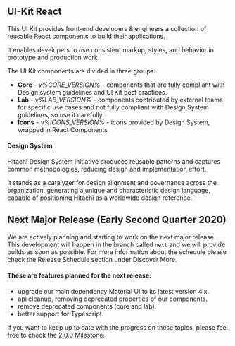 ## UI-Kit React
This UI Kit provides front-end developers & engineers a collection of reusable React components to build their applications.

It enables developers to use consistent markup, styles, and behavior in prototype and production work.

The UI Kit components are divided in three groups:
 - **Core** - *v%CORE_VERSION%* - components that are fully compliant with Design system guidelines and UI Kit best practices.
 - **Lab** - *v%LAB_VERSION%* - components contributed by external teams for specific use cases and not fully compliant with Design System guidelines, so use it carefully.
 - **Icons** - *v%ICONS_VERSION%* - icons provided by Design System, wrapped in React Components
    
#### Design System
Hitachi Design System initiative produces reusable patterns and captures common methodologies, reducing design and implementation effort.

It stands as a catalyzer for design alignment and governance across the  organization, generating a unique and characteristic design language, capable of positioning Hitachi as a worldwide design reference.

## Next Major Release (Early Second Quarter 2020)
We are actively planning and starting to work on the next major release. This development will happen in the branch called `next` and we will provide builds as soon as possible. 
For more information about the schedule please check the Release Schedule section under Discover More. 

#### These are features planned for the next release:
- upgrade our main dependency Material UI to its latest version 4.x.
- api cleanup, removing deprecated properties of our components.
- remove deprecated components (core and lab).
- better support for Typescript.

If you want to keep up to date with the progress on these topics, please feel free to check the [2.0.0 Milestone](https://github.com/pentaho/hv-uikit-react/milestone/13).

    